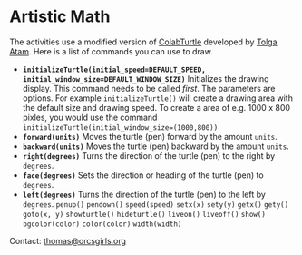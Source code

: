 # Artistic Math

The activities use a modified version of [ColabTurtle](https://github.com/tolgaatam/ColabTurtle) developed by [Tolga Atam](https://github.com/tolgaatam). Here is a list of commands you can use to draw.

* **`initializeTurtle(initial_speed=DEFAULT_SPEED, initial_window_size=DEFAULT_WINDOW_SIZE)`** Initializes the drawing display. This command needs to be called *first*. The parameters are options. For example `initializeTurtle()` will create a drawing area with the default size and drawing speed. To create a area of e.g. 1000 x 800 pixles, you would use the command `initializeTurtle(initial_window_size=(1000,800))`
* **`forward(units)`** Moves the turtle (pen) forward by the amount `units`. 
* **`backward(units)`** Moves the turtle (pen) backward by the amount `units`. 
* **`right(degrees)`**  Turns the direction of the turtle (pen) to the right by `degrees`.
* **`face(degrees)`** Sets the direction or heading  of the turtle (pen) to `degrees`.
* **`left(degrees)`** Turns the direction of the turtle (pen) to the left by `degrees`.
`penup()`
`pendown()`
`speed(speed)`
`setx(x)`
`sety(y)`
`getx()`
`gety()`
`goto(x, y)`
`showturtle()`
`hideturtle()`
`liveon()`
`liveoff()`
`show()`
`bgcolor(color)`
`color(color)`
`width(width)`

Contact: [thomas@orcsgirls.org](mailto:thomas@orcsgirls.org)
